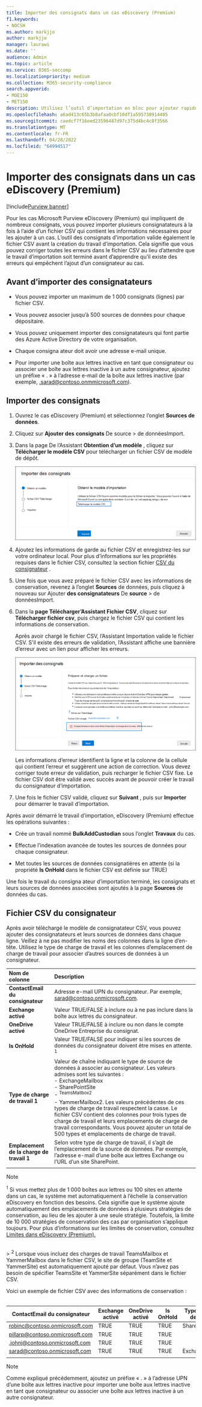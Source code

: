 ```yaml
---
title: Importer des consignats dans un cas eDiscovery (Premium)
f1.keywords:
- NOCSH
ms.author: markjjo
author: markjjo
manager: laurawi
ms.date: ''
audience: Admin
ms.topic: article
ms.service: O365-seccomp
ms.localizationpriority: medium
ms.collection: M365-security-compliance
search.appverid:
- MOE150
- MET150
description: Utilisez l’outil d’importation en bloc pour ajouter rapidement plusieurs consignatateurs et leurs sources de données associées à un cas dans Microsoft Purview eDiscovery (Premium).
ms.openlocfilehash: a6ad413c65b3b8afaa0cbf10df1a595730914405
ms.sourcegitcommit: caedcf7f16eed23596487d97c375d4bc4c8f3566
ms.translationtype: MT
ms.contentlocale: fr-FR
ms.lasthandoff: 04/20/2022
ms.locfileid: "64994517"
---
```

# <a name="import-custodians-to-an-ediscovery-premium-case"></a>Importer des consignats dans un cas eDiscovery (Premium)

[!include[Purview banner](../includes/purview-rebrand-banner.md)]

Pour les cas Microsoft Purview eDiscovery (Premium) qui impliquent de nombreux consignats, vous pouvez importer plusieurs consignatateurs à la fois à l’aide d’un fichier CSV qui contient les informations nécessaires pour les ajouter à un cas. L’outil des consignats d’importation valide également le fichier CSV avant la création du travail d’importation. Cela signifie que vous pouvez corriger toutes les erreurs dans le fichier CSV au lieu d’attendre que le travail d’importation soit terminé avant d’apprendre qu’il existe des erreurs qui empêchent l’ajout d’un consignateur au cas.

## <a name="before-you-import-custodians"></a>Avant d’importer des consignatateurs

- Vous pouvez importer un maximum de 1 000 consignats (lignes) par fichier CSV.

- Vous pouvez associer jusqu’à 500 sources de données pour chaque dépositaire.  

- Vous pouvez uniquement importer des consignatateurs qui font partie des Azure Active Directory de votre organisation.

- Chaque consigna ateur doit avoir une adresse e-mail unique.

- Pour importer une boîte aux lettres inactive en tant que consignateur ou associer une boîte aux lettres inactive à un autre consignateur, ajoutez un préfixe « . » à l’adresse e-mail de la boîte aux lettres inactive (par exemple, .sarad@contoso.onmmicrosoft.com).

## <a name="import-custodians"></a>Importer des consignats

1. Ouvrez le cas eDiscovery (Premium) et sélectionnez l’onglet **Sources de données**.

2. Cliquez sur **Ajouter des** **consignats** De source  >  de donnéesImport.

3. Dans la page De l’Assistant **Obtention d’un modèle** , cliquez sur **Télécharger le modèle CSV** pour télécharger un fichier CSV de modèle de dépôt.

   ![Téléchargez un modèle CSV à partir de la page de menu volant Importer les consignats.](../media/ImportCustodians1.png)

4. Ajoutez les informations de garde au fichier CSV et enregistrez-les sur votre ordinateur local. Pour plus d’informations sur les propriétés requises dans le fichier CSV, consultez la section fichier [CSV du consignateur](#custodian-csv-file) .

5. Une fois que vous avez préparé le fichier CSV avec les informations de conservation, revenez à l’onglet **Sources** de données, puis cliquez à nouveau sur Ajouter **des consignatateurs** De **source** >  de donnéesImport.

6. Dans la **page Télécharger’Assistant Fichier CSV**, cliquez sur **Télécharger fichier csv**, puis chargez le fichier CSV qui contient les informations de conservation.

   Après avoir chargé le fichier CSV, l’Assistant Importation valide le fichier CSV. S’il existe des erreurs de validation, l’Assistant affiche une bannière d’erreur avec un lien pour afficher les erreurs.

   ![Bannière d’erreur de validation avec lien vers plus d’informations.](../media/ImportCustodians2.png)

   Les informations d’erreur identifient la ligne et la colonne de la cellule qui contient l’erreur et suggèrent une action de correction. Vous devez corriger toute erreur de validation, puis recharger le fichier CSV fixe. Le fichier CSV doit être validé avec succès avant de pouvoir créer le travail du consignateur d’importation.

7. Une fois le fichier CSV validé, cliquez sur **Suivant** , puis sur **Importer** pour démarrer le travail d’importation.

Après avoir démarré le travail d’importation, eDiscovery (Premium) effectue les opérations suivantes :

- Crée un travail nommé **BulkAddCustodian** sous l’onglet **Travaux** du cas.

- Effectue l’indexation avancée de toutes les sources de données pour chaque consignateur.

- Met toutes les sources de données consignatières en attente (si la propriété **Is OnHold** dans le fichier CSV est définie sur TRUE)

Une fois le travail du consigna ateur d’importation terminé, les consignats et leurs sources de données associées sont ajoutés à la page **Sources** de données du cas.

## <a name="custodian-csv-file"></a>Fichier CSV du consignateur

Après avoir téléchargé le modèle de consignatateur CSV, vous pouvez ajouter des consignatateurs et leurs sources de données dans chaque ligne. Veillez à ne pas modifier les noms des colonnes dans la ligne d’en-tête. Utilisez le type de charge de travail et les colonnes d’emplacement de charge de travail pour associer d’autres sources de données à un consignateur.

| Nom de colonne|Description|
|:------- |:------------------------------------------------------------|
|**ContactEmail du consignateur**     |Adresse e-mail UPN du consignateur. Par exemple, sarad@contoso.onmicrosoft.com.           |
|**Exchange activé** | Valeur TRUE/FALSE à inclure ou à ne pas inclure dans la boîte aux lettres du consignateur.      |
|**OneDrive activé** | Valeur TRUE/FALSE à inclure ou non dans le compte OneDrive Entreprise du consignat. |
|**Is OnHold**        | Valeur TRUE/FALSE pour indiquer si les sources de données du consignateur doivent être mises en attente. <sup>1</sup>     |
|**Type de charge de travail 1**         |Valeur de chaîne indiquant le type de source de données à associer au consignateur. Les valeurs admises sont les suivantes : <br/>- ExchangeMailbox<br/> - SharePointSite<br/>- <sup>TeamsMailbox2</sup><br/>- YammerMailbox2.<sup></sup> Les valeurs précédentes de ces types de charge de travail respectent la casse. Le fichier CSV contient des colonnes pour trois types de charge de travail et leurs emplacements de charge de travail correspondants. Vous pouvez ajouter un total de 500 types et emplacements de charge de travail.|
|**Emplacement de la charge de travail 1**     | Selon votre type de charge de travail, il s’agit de l’emplacement de la source de données. Par exemple, l’adresse e-mail d’une boîte aux lettres Exchange ou l’URL d’un site SharePoint. |
|||

> [!NOTE]
> <sup>1</sup> Si vous mettez plus de 1 000 boîtes aux lettres ou 100 sites en attente dans un cas, le système met automatiquement à l’échelle la conservation eDiscovery en fonction des besoins. Cela signifie que le système ajoute automatiquement des emplacements de données à plusieurs stratégies de conservation, au lieu de les ajouter à une seule stratégie. Toutefois, la limite de 10 000 stratégies de conservation des cas par organisation s’applique toujours. Pour plus d’informations sur les limites de conservation, consultez [Limites dans eDiscovery (Premium).](limits-ediscovery20.md#hold-limits)
<br>
> <sup>2</sup> Lorsque vous incluez des charges de travail TeamsMailbox et YammerMailbox dans le fichier CSV, le site de groupe (TeamSite et YammerSite) est automatiquement ajouté par défaut. Vous n’avez pas besoin de spécifier TeamsSite et YammerSite séparément dans le fichier CSV.

Voici un exemple de fichier CSV avec des informations de conservation :<br/><br/>

|ContactEmail du consignateur      | Exchange activé | OneDrive activé | Is OnHold | Type de charge de travail 1 | Emplacement de la charge de travail 1             |
| ----------------- | ---------------- | ---------------- | --------- | -------------- | ------------------------------ |
|robinc@contoso.onmicrosoft.com | TRUE             | TRUE             | TRUE      | SharePointSite | https://contoso.sharepoint.com |
|pillarp@contoso.onmicrosoft.com | TRUE             | TRUE             | TRUE      | |  |
|.johnj@contoso.onmicrosoft.com|TRUE|TRUE|TRUE||
|sarad@contoso.onmicrosoft.com|TRUE|TRUE|TRUE|ExchangeMailbox|.saradavis@contoso.onmicrosoft.com
||||||

> [!NOTE]
> Comme expliqué précédemment, ajoutez un préfixe « . » à l’adresse UPN d’une boîte aux lettres inactive pour importer une boîte aux lettres inactive en tant que consignateur ou associer une boîte aux lettres inactive à un autre consignateur.

